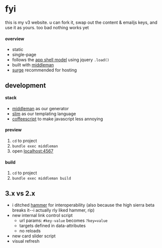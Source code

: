 # fyi
this is my v3 website. u can fork it, swap out the content & emailjs keys, and use it as yours. too bad nothing works yet
#### overview
- static
- single-page
- follows the [app shell model](https://developers.google.com/web/fundamentals/architecture/app-shell) using jquery `.load()`
- built with [middleman](https://middlemanapp.com)
- [surge](https://surge.sh) recommended for hosting
## development
#### stack
- [middleman](https://middlemanapp.com) as our generator
- [slim](http://slim-lang.com) as our templating language
- [coffeescript](http://coffeescript.org) to make javascript less annoying
#### preview
1. `cd` to project
2. `bundle exec middleman`
3. open [localhost:4567](http://localhost:4567)
#### build
1. `cd` to project
2. `bundle exec middleman build`
## 3.x vs 2.x
- i ditched [hammer](https://hammerformac.com) for interoperability (also because the high sierra beta breaks it--i actually rly liked hammer, rip)
- new internal link control script
	- url params: `#key-value` becomes `?key=value`
	-	targets defined in data-attributes
	-	no reloads
- new card slider script
- visual refresh
